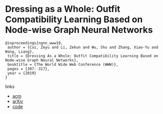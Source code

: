 # Dressing as a Whole: Outfit Compatibility Learning Based on Node-wise Graph Neural Networks

```
@inproceedings{ngnn_www19,
 author = {Cui, Zeyu and Li, Zekun and Wu, Shu and Zhang, Xiao-Yu and Wang, Liang},
 title = {Dressing As a Whole: Outfit Compatibility Learning Based on Node-wise Graph Neural Networks},
 booktitle = {The World Wide Web Conference (WWW)},
 pages = {307--317},
 year = {2019}
}
```

links
- [acm](https://dl.acm.org/citation.cfm?id=3313444)
- [arXiv](https://arxiv.org/abs/1902.08009)
- [code](https://github.com/CRIPAC-DIG/NGNN)
